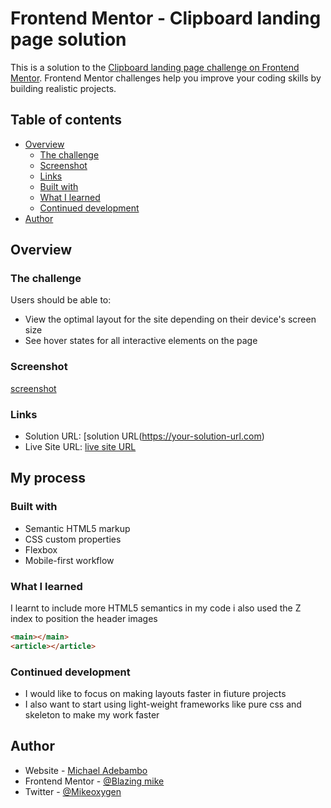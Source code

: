 # Frontend Mentor - Clipboard landing page solution

This is a solution to the [Clipboard landing page challenge on Frontend Mentor](https://www.frontendmentor.io/challenges/clipboard-landing-page-5cc9bccd6c4c91111378ecb9). Frontend Mentor challenges help you improve your coding skills by building realistic projects.

## Table of contents

- [Overview](#overview)
  - [The challenge](#the-challenge)
  - [Screenshot](#screenshot)
  - [Links](#links)
  - [Built with](#built-with)
  - [What I learned](#what-i-learned)
  - [Continued development](#continued-development)
- [Author](#author)

## Overview

### The challenge

Users should be able to:

- View the optimal layout for the site depending on their device's screen size
- See hover states for all interactive elements on the page

### Screenshot

[screenshot]('images/screenshot.png')

### Links

- Solution URL: [solution URL(https://your-solution-url.com)
- Live Site URL: [live site URL](https://blazing-mike.github.io/clipboard-landing-page.github.io/)

## My process

### Built with

- Semantic HTML5 markup
- CSS custom properties
- Flexbox
- Mobile-first workflow

### What I learned

I learnt to include more HTML5 semantics in my code
i also used the Z index to position the header images

```html
<main></main>
<article></article>
```

### Continued development

- I would like to focus on making layouts faster in fiuture projects
- I also want to start using light-weight frameworks like pure css and skeleton to make my work faster

## Author

- Website - [Michael Adebambo](https://www.your-site.com)
- Frontend Mentor - [@Blazing mike](https://www.frontendmentor.io/profile/Blazing-Mike)
- Twitter - [@Mikeoxygen](https://www.twitter.com/Mikeoxygen1)
